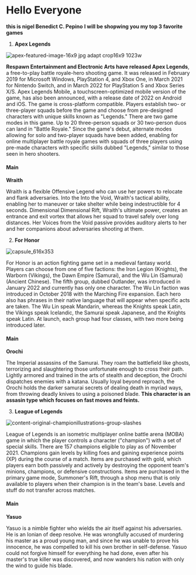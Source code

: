 # Hello Everyone
**this is nigel Benedict C. Pepino**
**I will be shopwing you my top 3 favorite games**

1. **Apex Legends**

![apex-featured-image-16x9 jpg adapt crop16x9 1023w](https://user-images.githubusercontent.com/102642220/162093445-61e27cd8-a1db-4d1b-ba95-4d86aabbacb1.jpg)

**Respawn Entertainment and Electronic Arts have released Apex Legends**, a free-to-play battle royale-hero shooting game. It was released in February 2019 for Microsoft Windows, PlayStation 4, and Xbox One, in March 2021 for Nintendo Switch, and in March 2022 for PlayStation 5 and Xbox Series X/S. Apex Legends Mobile, a touchscreen-optimized mobile version of the game, has also been announced, with a release date of 2022 on Android and iOS. The game is cross-platform compatible.
Players establish two- or three-player squads before the game and choose from pre-designed characters with unique skills known as "Legends." There are two game modes in this game. Up to 20 three-person squads or 30 two-person duos can land in "Battle Royale."
Since the game's debut, alternate modes allowing for solo and two-player squads have been added, enabling for online multiplayer battle royale games with squads of three players using pre-made characters with specific skills dubbed "Legends," similar to those seen in hero shooters.
#### Main
**Wraith**

Wraith is a flexible Offensive Legend who can use her powers to relocate and flank adversaries. Into the Into the Void, Wraith's tactical ability, enabling her to maneuver or take shelter while being indestructible for 4 seconds. Dimensional Dimensional Rift, Wraith's ultimate power, creates an entrance and exit vortex that allows her squad to travel safely over long distances. Her Voices from the Void passive provides auditory alerts to her and her companions about adversaries shooting at them.

2. **For Honor**

![capsule_616x353](https://user-images.githubusercontent.com/102642220/162094610-4d7ced8f-0d2c-4204-8a64-5d24f5f058ee.jpg)

For Honor is an action fighting game set in a medieval fantasy world. Players can choose from one of five factions: the Iron Legion (Knights), the Warborn (Vikings), the Dawn Empire (Samurai), and the Wu Lin (Samurai) (Ancient Chinese). The fifth group, dubbed Outlander, was introduced in January 2022 and currently has only one character. The Wu Lin faction was introduced in October 2018 with the Marching Fire expansion. Each hero also has phrases in their native language that will appear when specific acts are taken. The Wu Lin speak Mandarin, whereas the Knights speak Latin, the Vikings speak Icelandic, the Samurai speak Japanese, and the Knights speak Latin. At launch, each group had four classes, with two more being introduced later.
#### Main
**Orochi**

The Imperial assassins of the Samurai. They roam the battlefield like ghosts, terrorizing and slaughtering those unfortunate enough to cross their path. Lightly armored and trained in the arts of stealth and deception, the Orochi dispatches enemies with a katana. Usually loyal beyond reproach, the Orochi holds the darker samurai secrets of dealing death in myriad ways, from throwing deadly knives to using a poisoned blade.
**This character is an assasin type which focuses on fast moves and feints.**

3. **League of Legends**

![content-original-championillustrations-group-slashes](https://user-images.githubusercontent.com/102642220/162124985-1199638b-ceb3-40e3-befa-237cd50fc49e.jpg)

League of Legends is an isometric multiplayer online battle arena (MOBA) game in which the player controls a character ("champion") with a set of special skills. There are 157 champions eligible to play as of November 2021. Champions gain levels by killing foes and gaining experience points (XP) during the course of a match. Items are purchased with gold, which players earn both passively and actively by destroying the opponent team's minions, champions, or defensive constructions. Items are purchased in the primary game mode, Summoner's Rift, through a shop menu that is only available to players when their champion is in the team's base. Levels and stuff do not transfer across matches.
#### Main
**Yasuo**

Yasuo is a nimble fighter who wields the air itself against his adversaries. He is an Ionian of deep resolve. He was wrongfully accused of murdering his master as a proud young man, and since he was unable to prove his innocence, he was compelled to kill his own brother in self-defense. Yasuo could not forgive himself for everything he had done, even after his master's true killer was discovered, and now wanders his nation with only the wind to guide his blade.
